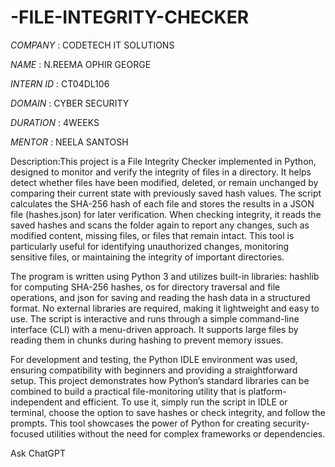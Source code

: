 # -FILE-INTEGRITY-CHECKER
*COMPANY* : CODETECH IT SOLUTIONS

*NAME* : N.REEMA OPHIR GEORGE

*INTERN ID* : CT04DL106

*DOMAIN* : CYBER SECURITY

*DURATION* : 4WEEKS

*MENTOR* : NEELA SANTOSH

Description:This project is a File Integrity Checker implemented in Python, designed to monitor and verify the integrity of files in a directory. It helps detect whether files have been modified, deleted, or remain unchanged by comparing their current state with previously saved hash values. The script calculates the SHA-256 hash of each file and stores the results in a JSON file (hashes.json) for later verification. When checking integrity, it reads the saved hashes and scans the folder again to report any changes, such as modified content, missing files, or files that remain intact. This tool is particularly useful for identifying unauthorized changes, monitoring sensitive files, or maintaining the integrity of important directories.

The program is written using Python 3 and utilizes built-in libraries: hashlib for computing SHA-256 hashes, os for directory traversal and file operations, and json for saving and reading the hash data in a structured format. No external libraries are required, making it lightweight and easy to use. The script is interactive and runs through a simple command-line interface (CLI) with a menu-driven approach. It supports large files by reading them in chunks during hashing to prevent memory issues.

For development and testing, the Python IDLE environment was used, ensuring compatibility with beginners and providing a straightforward setup. This project demonstrates how Python’s standard libraries can be combined to build a practical file-monitoring utility that is platform-independent and efficient. To use it, simply run the script in IDLE or terminal, choose the option to save hashes or check integrity, and follow the prompts. This tool showcases the power of Python for creating security-focused utilities without the need for complex frameworks or dependencies.









Ask ChatGPT
